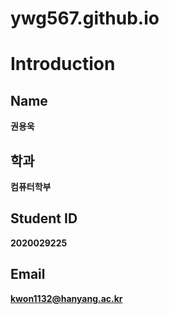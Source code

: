 # ywg567.github.io

Introduction
==============

Name
--------------
**권용욱**

학과
--------------
**컴퓨터학부**

Student ID
--------------
**2020029225**

Email
--------------
**kwon1132@hanyang.ac.kr**
